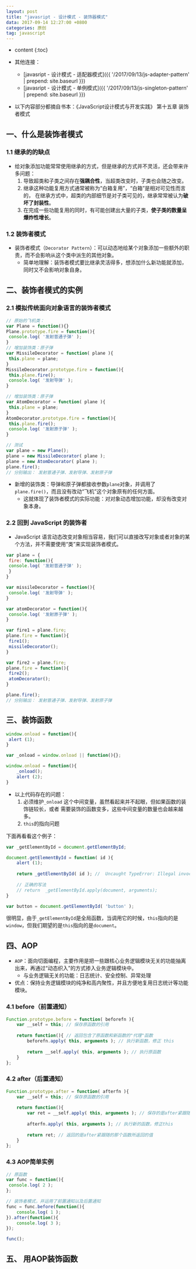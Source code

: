 ```yaml
---
layout: post
title: "javasript - 设计模式 - 装饰器模式"
data: 2017-09-14 12:27:00 +0800
categories: 原创
tag: javascript
---
```

* content
{:toc}

* 其他连接：
    + [javasript - 设计模式 - 适配器模式]({{ '/2017/09/13/js-adapter-pattern' | prepend: site.baseurl }})
    + [javasript - 设计模式 - 单例模式]({{ '/2017/09/13/js-singleton-pattern' | prepend: site.baseurl }})
    
* 以下内容部分都摘自书本：《JavaScript设计模式与开发实践》 第十五章 装饰者模式

<!-- more -->

## 一、什么是装饰者模式


### 1.1 继承的的缺点

* 给对象添加功能常常使用继承的方式，但是继承的方式并不灵活，还会带来许多问题：
    1. 导致超类和子类之间存在**强耦合性**，当超类改变时，子类也会随之改变。
    2. 继承这种功能复用方式通常被称为“白箱复用”，“白箱”是相对可见性而言的，
    在继承方式中，超类的内部细节是对子类可见的，继承常常被认为**破坏了封装性**。
    3. 在完成一些功能复用的同时，有可能创建出大量的子类，**使子类的数量呈爆炸性增长**。

### 1.2 装饰者模式

* 装饰者模式（`Decorator Pattern`）：可以动态地给某个对象添加一些额外的职责，而不会影响从这个类中派生的其他对象。
    * 简单地理解：装饰者模式要比继承灵活得多，想添加什么新功能就添加，同时又不会影响对象自身。

## 二、装饰者模式的实例

### 2.1 模拟传统面向对象语言的装饰者模式

```js
// 原始的飞机类：
var Plane = function(){}
Plane.prototype.fire = function(){
 console.log( '发射普通子弹' );
}
// 增加装饰类：原子弹
var MissileDecorator = function( plane ){
 this.plane = plane;
}
MissileDecorator.prototype.fire = function(){
 this.plane.fire();
 console.log( '发射导弹' );
}

// 增加装饰类：原子弹
var AtomDecorator = function( plane ){
 this.plane = plane;
}
AtomDecorator.prototype.fire = function(){
 this.plane.fire();
 console.log( '发射原子弹' );
} 

// 测试
var plane = new Plane();
plane = new MissileDecorator( plane );
plane = new AtomDecorator( plane );
plane.fire();
// 分别输出： 发射普通子弹、发射导弹、发射原子弹
```

* 新增的装饰类：导弹和原子弹都接收参数`plane`对象，并调用了`plane.fire()`，而且没有改动“飞机”这个对象原有的任何方面。
    * 这就体现了装饰者模式的实际功能：对对象动态增加功能，却没有改变对象本身。

### 2.2 回到 JavaScript 的装饰者
* JavaScript 语言动态改变对象相当容易，我们可以直接改写对象或者对象的某个方法，并不需要使用“类”来实现装饰者模式。
  
```js
var plane = {
 fire: function(){
 console.log( '发射普通子弹' );
 }
}

var missileDecorator = function(){
 console.log( '发射导弹' );
}

var atomDecorator = function(){
 console.log( '发射原子弹' );
}

var fire1 = plane.fire;
plane.fire = function(){
 fire1();
 missileDecorator();
}

var fire2 = plane.fire;
plane.fire = function(){
 fire2();
 atomDecorator();
}

plane.fire();
// 分别输出： 发射普通子弹、发射导弹、发射原子弹
```

## 三、装饰函数

```js
window.onload = function(){
 alert (1);
}

var _onload = window.onload || function(){};

window.onload = function(){
    _onload();
    alert (2);
} 
```

* 以上代码存在的问题：
    1. 必须维护`_onload` 这个中间变量，虽然看起来并不起眼，但如果函数的装饰链较长，或者
       需要装饰的函数变多，这些中间变量的数量也会越来越多。
    2. `this`的指向问题 

下面再看看这个例子：

```js
var _getElementById = document.getElementById;

document.getElementById = function( id ){
    alert (1);
    
    return _getElementById( id ); //  Uncaught TypeError: Illegal invocation 
    
    // 正确的写法
    // return  _getElementById.apply(document, arguments);
}

var button = document.getElementById( 'button' ); 
```

很明显，由于`_getElementById`是全局函数，当调用它的时候，`this`指向的是`window`，但我们期望的是`this`指向的是`document`。

## 四、AOP

* `AOP`：面向切面编程，主要作用是把一些跟核心业务逻辑模块无关的功能抽离出来，再通过“动态织入”的方式掺入业务逻辑模块中。
    * 与业务逻辑无关的功能：日志统计、安全控制、异常处理
* 优点：保持业务逻辑模块的纯净和高内聚性，并且方便地复用日志统计等功能模块。

### 4.1 before（前置通知）

```js
Function.prototype.before = function( beforefn ){
    var __self = this; // 保存原函数的引用
    
    return function(){ // 返回包含了原函数和新函数的"代理"函数
        beforefn.apply( this, arguments ); // 执行新函数，修正 this
        
        return __self.apply( this, arguments ); // 执行原函数
    }
}; 
```

### 4.2 after（后置通知）

```js
Function.prototype.after = function( afterfn ){
    var __self = this; // 保存原函数的引用
    
    return function(){
        var ret = __self.apply( this, arguments ); // 保存的是after紧跟随的那个函数所返回的值
        
        afterfn.apply( this, arguments ); // 执行新的函数，修正this
        
        return ret; // 返回的是after紧跟随的那个函数所返回的值
    }
}; 
```

### 4.3 AOP简单实例

```js
// 原函数
var func = function(){
 console.log( 2 );
};

// 装饰者模式，并运用了前置通知以及后置通知
func = func.before(function(){
    console.log( 1 );
}).after(function(){
    console.log( 3 );
});

func(); 
```

## 五、 用AOP装饰函数

```js

```

```js

```

```js

```
